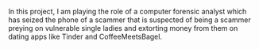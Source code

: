In this project, I am playing the role of a computer forensic analyst which has seized the phone of a scammer that is suspected of being a scammer preying on vulnerable single ladies and extorting money from them on dating apps like Tinder and CoffeeMeetsBagel.
